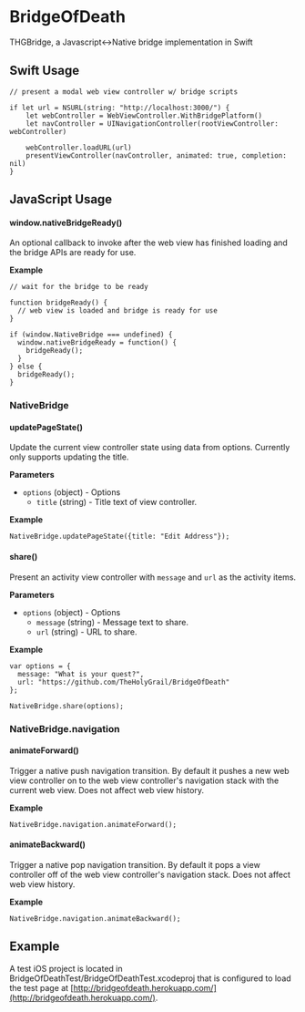 # BridgeOfDeath

THGBridge, a Javascript&lt;->Native bridge implementation in Swift

## Swift Usage

```
// present a modal web view controller w/ bridge scripts

if let url = NSURL(string: "http://localhost:3000/") {
    let webController = WebViewController.WithBridgePlatform()
    let navController = UINavigationController(rootViewController: webController)

    webController.loadURL(url)
    presentViewController(navController, animated: true, completion: nil)
}
```

## JavaScript Usage

#### window.nativeBridgeReady()

An optional callback to invoke after the web view has finished loading and the bridge APIs are ready for use.

**Example**

```
// wait for the bridge to be ready

function bridgeReady() {
  // web view is loaded and bridge is ready for use
}

if (window.NativeBridge === undefined) {
  window.nativeBridgeReady = function() {
    bridgeReady();
  }
} else {
  bridgeReady();
}
```

### NativeBridge

#### updatePageState()

Update the current view controller state using data from options. Currently only supports updating the title.

**Parameters**

- `options` (object) - Options
  - `title` (string) - Title text of view controller.

**Example**

```
NativeBridge.updatePageState({title: "Edit Address"});

```

#### share()

Present an activity view controller with `message` and `url` as the activity items.

**Parameters**

- `options` (object) - Options
  - `message` (string) - Message text to share.
  - `url` (string) -  URL to share.

**Example**

```
var options = {
  message: "What is your quest?", 
  url: "https://github.com/TheHolyGrail/BridgeOfDeath"
};

NativeBridge.share(options);

```

### NativeBridge.navigation

#### animateForward()

Trigger a native push navigation transition. By default it pushes a new web view controller on to the web view controller's navigation stack with the current web view. Does not affect web view history.

**Example**

```
NativeBridge.navigation.animateForward();

```

#### animateBackward()

Trigger a native pop navigation transition. By default it pops a view controller off of the web view controller's navigation stack. Does not affect web view history.

**Example**

```
NativeBridge.navigation.animateBackward();

```

## Example

A test iOS project is located in BridgeOfDeathTest/BridgeOfDeathTest.xcodeproj that is configured to load the test page at [http://bridgeofdeath.herokuapp.com/](http://bridgeofdeath.herokuapp.com/).